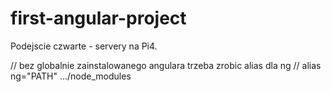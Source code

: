 # first-angular-project

Podejscie czwarte - servery na Pi4.

// bez globalnie zainstalowanego angulara trzeba zrobic alias dla ng
// alias ng="PATH" .../node_modules

